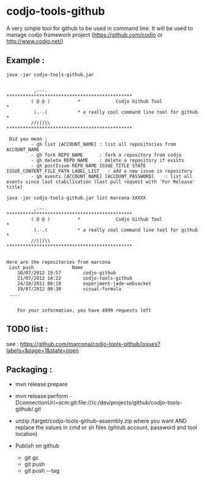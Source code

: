 codjo-tools-github
=================

A very simple tool for github to be used in command line.
It will be used to manage codjo framework project (https://github.com/codjo or http://www.codjo.net/)


Example :
---------

```java -jar codjo-tools-github.jar```

```

          ,---.           **********************************************
         ( @ @ )          *             Codjo Github Tool              *
          ).-.(           * a really cool command line tool for github *
         //|||\\          **********************************************

 Did you mean :
         - gh list [ACCOUNT_NAME] : list all repositories from ACCOUNT_NAME
         - gh fork REPO_NAME      : fork a repository from codjo
         - gh delete REPO_NAME    : delete a repository if exists
         - gh postIssue REPO_NAME ISSUE_TITLE STATE ISSUE_CONTENT_FILE_PATH LABEL_LIST   : add a new issue in repository
         - gh events [ACCOUNT_NAME] [ACCOUNT_PASSWORD]    : list all events since last stabilisation (last pull request with 'For Release' title)
```



```java -jar codjo-tools-github.jar list marcona XXXXX```

```
          ,---.           **********************************************
         ( @ @ )          *             Codjo Github Tool              *
          ).-.(           * a really cool command line tool for github *
         //|||\\          **********************************************


Here are the repositories from marcona
 Last push				Name
	10/07/2012 19:57		codjo-github
	21/07/2012 14:22		codjo-tools-github
	24/10/2011 00:18		experiment-jade-websocket
	19/07/2012 00:30		visual-formula
 ....


	For your information, you have 4999 requests left
```


TODO list :
-----------
see : https://github.com/marcona/codjo-tools-github/issues?labels=&page=1&state=open


 Packaging :
-----------

  * mvn release:prepare
  * mvn release:perform -DconnectionUrl=scm:git:file:///c:/dev/projects/github/codjo-tools-github/.git
  * unzip /target/codjo-tools-github-assembly.zip where you want AND replace the values in cmd or sh files (gihtub account, password and tool location)

  * Publish on github
       * git gc
       * git push
       * git push --tag
